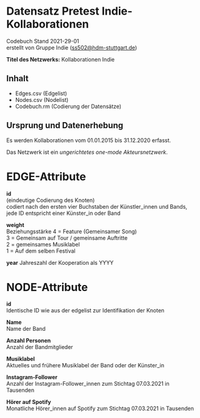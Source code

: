 # Datensatz Pretest Indie-Kollaborationen #
Codebuch Stand 2021-29-01   
erstellt von Gruppe Indie (ss502@hdm-stuttgart.de)

**Titel des Netzwerks:**
Kollaborationen Indie

## Inhalt
- Edges.csv (Edgelist)
- Nodes.csv (Nodelist)
- Codebuch.rm (Codierung der Datensätze)

## Ursprung und Datenerhebung

Es werden Kollaborationen vom 01.01.2015 bis 31.12.2020 erfasst.

Das Netzwerk ist ein *ungerichtetes one-mode Akteursnetzwerk*.

# EDGE-Attribute

**id**  
(eindeutige Codierung des Knoten)   
codiert nach den ersten vier Buchstaben der Künstler_innen und Bands, jede ID entspricht einer Künster_in oder Band

**weight**  
Beziehungsstärke 
4 = Feature (Gemeinsamer Song)  
3 = Gemeinsam auf Tour / gemeinsame Auftritte  
2 = gemeinsames Musiklabel  
1 = Auf dem selben Festival  

**year**
Jahreszahl der Kooperation als YYYY

# NODE-Attribute  
  
**id**  
Identische ID wie aus der edgelist zur Identifikation der Knoten

**Name**  
Name der Band

**Anzahl Personen**  
Anzahl der Bandmitglieder

**Musiklabel**  
Aktuelles und frühere Musiklabel der Band oder der Künster_in

**Instagram-Follower**  
Anzahl der Instagram-Follower_innen zum Stichtag 07.03.2021 in Tausenden

**Hörer auf Spotify**  
Monatliche Hörer_innen auf Spotify zum Stichtag 07.03.2021 in Tausenden

##

